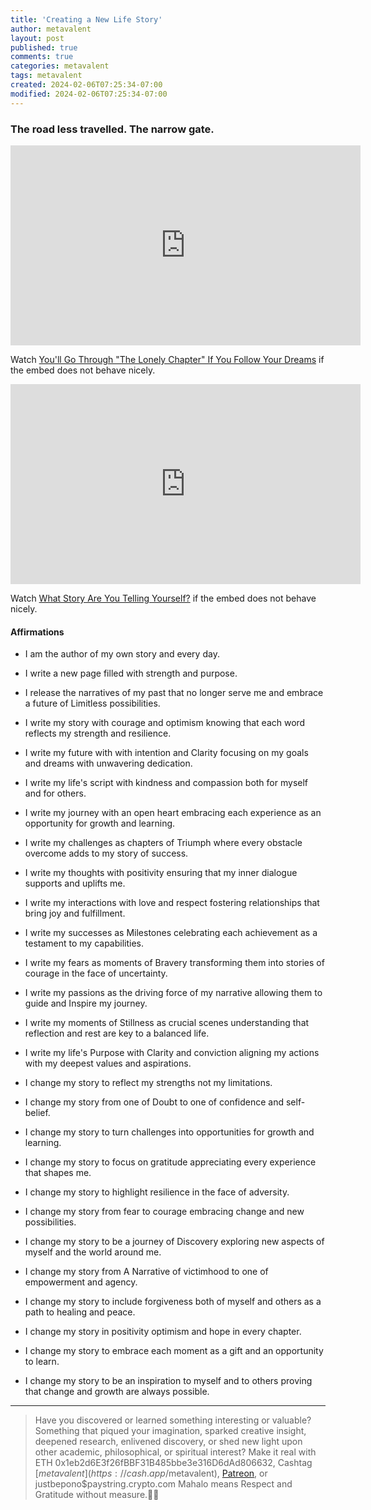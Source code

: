 ```yaml
---
title: 'Creating a New Life Story'
author: metavalent
layout: post
published: true
comments: true
categories: metavalent
tags: metavalent
created: 2024-02-06T07:25:34-07:00
modified: 2024-02-06T07:25:34-07:00
---
```


<!-- Manual create timestamp if needed { date --iso-8601=seconds } -->

### The road less travelled. The narrow gate.

<!-- YouTube Player -->
<iframe id="ytplayer" type="text/html" class="center" width="560" height="320"
  src="https://www.youtube.com/embed/DF_FkTOAIXw"
  frameborder="0"></iframe>

Watch [You'll Go Through \"The Lonely Chapter\" If You Follow Your Dreams](https://youtu.be/DF_FkTOAIXw) if the embed does not behave nicely.

<!-- YouTube Player -->
<iframe id="ytplayer" type="text/html" class="center" width="560" height="320"
  src="https://www.youtube.com/embed/xRte4jL5OJY?autoplay=1"
  frameborder="0"></iframe>

Watch [What Story Are You Telling Yourself?](https://youtu.be/xRte4jL5OJY) if the embed does not behave nicely.

#### Affirmations

* I am the author of my own story and every day.
* I write a new page filled with strength and purpose.
* I release the narratives of my past that no longer serve me and embrace a future of Limitless possibilities.
* I write my story with courage and optimism knowing that each word reflects my strength and resilience.
* I write my future with with intention and Clarity focusing on my goals and dreams with unwavering dedication.
* I write my life's script with kindness and compassion both for myself and for others.
* I write my journey with an open heart embracing each experience as an opportunity for growth and learning.
* I write my challenges as chapters of Triumph where every obstacle overcome adds to my story of success.
* I write my thoughts with positivity ensuring that my inner dialogue supports and uplifts me.
* I write my interactions with love and respect fostering relationships that bring joy and fulfillment.
* I write my successes as Milestones celebrating each achievement as a testament to my capabilities.
* I write my fears as moments of Bravery transforming them into stories of courage in the face of uncertainty.
* I write my passions as the driving force of my narrative allowing them to guide and Inspire my journey.
* I write my moments of Stillness as crucial scenes understanding that reflection and rest are key to a balanced life.
* I write my life's Purpose with Clarity and conviction aligning my actions with my deepest values and aspirations.

* I change my story to reflect my strengths not my limitations.
* I change my story from one of Doubt to one of confidence and self-belief.
* I change my story to turn challenges into opportunities for growth and learning.
* I change my story to focus on gratitude appreciating every experience that shapes me.
* I change my story to highlight resilience in the face of adversity.
* I change my story from fear to courage embracing change and new possibilities.
* I change my story to be a journey of Discovery exploring new aspects of myself and the world around me.
* I change my story from A Narrative of victimhood to one of empowerment and agency.
* I change my story to include forgiveness both of myself and others as a path to healing and peace.
* I change my story in positivity optimism and hope in every chapter.
* I change my story to embrace each moment as a gift and an opportunity to learn.
* I change my story to be an inspiration to myself and to others proving that change and growth are always possible.


---
> Have you discovered or learned something interesting or valuable? Something that piqued your imagination, sparked creative insight, deepened research, enlivened discovery, or shed new light upon other academic, philosophical, or spiritual interest? Make it real with ETH 0x1eb2d6E3f26fBBF31B485bbe3e316D6dAd806632, Cashtag [$metavalent](https://cash.app/$metavalent), [Patreon](https://patreon.com/metavalent), or justbepono$paystring.crypto.com Mahalo means Respect and Gratitude without measure.🙏🏼


